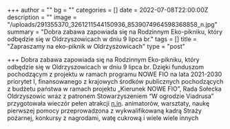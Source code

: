 +++
author = ""
bg = ""
categories = []
date = 2022-07-08T22:00:00Z
description = ""
image = "/uploads/291355370_3261211544150936_8539074964598368858_n.jpg"
summary = "Dobra zabawa zapowiada się na Rodzinnym Eko-pikniku, który odbędzie się w Oldrzyszowicach w dniu 9 lipca br."
tags = []
title = "Zapraszamy na eko-piknik w Oldrzyszowicach"
type = "post"

+++
Dobra zabawa zapowiada się na Rodzinnym Eko-pikniku, który odbędzie się w Oldrzyszowicach w dniu 9 lipca br. Dzięki funduszom pochodzącym z projektu w ramach programu NOWE FIO na lata 2021-2030 priorytet I, finansowanego z krajowych środków publicznych pochodzących z budżetu państwa w ramach projektu „Kierunek NOWE FIO”, Rada Sołecka Oldrzyszowic wraz z patronem Stowarzyszeniem “W ogrodzie Viadrusa” przygotowała wieczór pełen atrakcji [n.in](http://n.in/). animatorów, warsztaty, naukę pierwszej pomocy przeprowadzona z wykwalifikowaną kadrą Straży pożarnej, konkursy z nagrodami, watę cukrową i wiele wiele innych